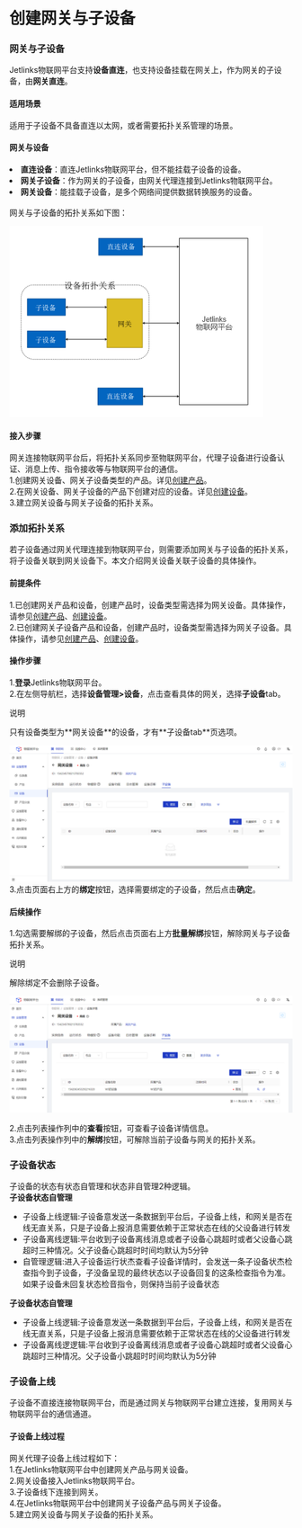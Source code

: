 # 创建网关与子设备

<div class='divider'></div>

### 网关与子设备
Jetlinks物联网平台支持**设备直连**，也支持设备挂载在网关上，作为网关的子设备，由**网关直连**。

#### 适用场景
适用于子设备不具备直连以太网，或者需要拓扑关系管理的场景。

#### 网关与设备
<li><span style='font-weight:600'>直连设备</span>：直连Jetlinks物联网平台，但不能挂载子设备的设备。
<li><span style='font-weight:600'>网关子设备</span>：作为网关的子设备，由网关代理连接到Jetlinks物联网平台。
<li><span style='font-weight:600'>网关设备</span>：能挂载子设备，是多个网络间提供数据转换服务的设备。</li><br />
网关与子设备的拓扑关系如下图：

![](./img/09.png)

#### 接入步骤
网关连接物联网平台后，将拓扑关系同步至物联网平台，代理子设备进行设备认证、消息上传、指令接收等与物联网平台的通信。</br>
1.创建网关设备、网关子设备类型的产品。详见[创建产品](../Device_access/Create_product3.1.md)。</br>
2.在网关设备、网关子设备的产品下创建对应的设备。详见[创建设备](../Device_access/Create_Device3.2.md)。</br>
3.建立网关设备与网关子设备的拓扑关系。<br />


### 添加拓扑关系
若子设备通过网关代理连接到物联网平台，则需要添加网关与子设备的拓扑关系，将子设备关联到网关设备下。本文介绍网关设备关联子设备的具体操作。<br />

#### 前提条件
1.已创建网关产品和设备，创建产品时，设备类型需选择为网关设备。具体操作，请参见[创建产品](../Device_access/Create_product3.1.md)、[创建设备](../Device_access/Create_Device3.2.md)。</br>
2.已创建网关子设备产品和设备，创建产品时，设备类型需选择为网关子设备。具体操作，请参见[创建产品](../Device_access/Create_product3.1.md)、[创建设备](../Device_access/Create_Device3.2.md)。</br>

#### 操作步骤
1.**登录**Jetlinks物联网平台。</br>
2.在左侧导航栏，选择**设备管理>设备**，点击查看具体的网关，选择**子设备**tab。</br>
<div class='explanation primary'>
  <p class='explanation-title-warp'>
    <span class='iconfont icon-bangzhu explanation-icon'></span>
    <span class='explanation-title font-weight'>说明</span>
  </p>
  只有设备类型为**网关设备**的设备，才有**子设备tab**页选项。
</div>

![](./img/10.png)
3.点击页面右上方的**绑定**按钮，选择需要绑定的子设备，然后点击**确定**。</br>


#### 后续操作
1.勾选需要解绑的子设备，然后点击页面右上方**批量解绑**按钮，解除网关与子设备拓扑关系。</br>

<div class='explanation primary'>
  <p class='explanation-title-warp'>
    <span class='iconfont icon-bangzhu explanation-icon'></span>
    <span class='explanation-title font-weight'>说明</span>
  </p>
解除绑定不会删除子设备。
</div>


![](./img/11.png)

2.点击列表操作列中的**查看**按钮，可查看子设备详情信息。</br>
3.点击列表操作列中的**解绑**按钮，可解除当前子设备与网关的拓扑关系。</br>


### 子设备状态
子设备的状态有状态自管理和状态非自管理2种逻辑。</br>
**子设备状态自管理**
+ 子设备上线逻辑:子设备意发送一条数据到平台后，子设备上线，和网关是否在线无直关系，只是子设备上报消息需要依赖于正常状态在线的父设备进行转发
+ 子设备离线逻辑:平台收到子设备离线消息或者子设备心跳超时或者父设备心跳超时三种情况。父子设备心跳超时时间均默认为5分钟
+ 自管理逻辑:进入子设备运行状杰查看子设备详情时，会发送一条子设备状杰检查指今到子设备，子没备呈现的最终状态以子设备回复的这条检查指令为准。如果子设备未回复状态检音指令，则保持当前子设备状态

**子设备状态自管理**
+ 子设备上线逻辑:子设备意发送一条数据到平台后，子设备上线，和网关是否在线无直关系，只是子设备上报消息需要依赖于正常状态在线的父设备进行转发
+ 子设备离线逻逻辑:平台收到子设备离线消息或者子设备心跳超时或者父设备心跳超时三种情况。父子设备小跳超时时间均默认为5分钟

### 子设备上线

子设备不直接连接物联网平台，而是通过网关与物联网平台建立连接，复用网关与物联网平台的通信通道。

#### 子设备上线过程
网关代理子设备上线过程如下：</br>
1.在Jetlinks物联网平台中创建网关产品与网关设备。</br>
2.网关设备接入Jetlinks物联网平台。</br>
3.子设备线下连接到网关。</br>
4.在Jetlinks物联网平台中创建网关子设备产品与网关子设备。</br>
5.建立网关设备与网关子设备的拓扑关系。</br>

